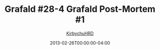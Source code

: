 ---
title: "Grafald #28-4 Grafald Post-Mortem #1"
type: "image"
date: 2013-02-26T00:00:00-04:00
draft: false
categories:
- comics
- collaborations
tags:
- grafald
image_path: "/projects/grafald/comics/img/2013/28-4.png"
alt_text: ""
is_subpage: true
author: "[KirbychuHRD](https://cohost.org/KirbychuHRD)"
---